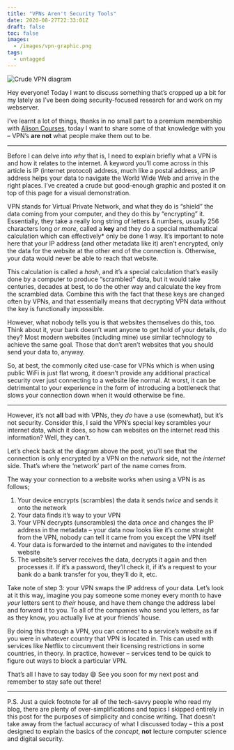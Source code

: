 ```yaml
---
title: "VPNs Aren't Security Tools"
date: 2020-08-27T22:33:01Z
draft: false
toc: false
images:
  - /images/vpn-graphic.png
tags: 
  - untagged
---
```


![Crude VPN diagram](/images/vpn-graphic.png)

Hey everyone! Today I want to discuss something that’s cropped up a bit for my lately as I’ve been doing security-focused research for and work on my webserver.

I’ve learnt a lot of things, thanks in no small part to a premium membership with [Alison Courses](http://alison.com/), today I want to share some of that knowledge with you – VPN’s **are not** what people make them out to be.

---

Before I can delve into *why* that is, I need to explain briefly what a VPN is and how it relates to the internet. A keyword you’ll come across in this article is IP (internet protocol) address, much like a postal address, an IP address helps your data to navigate the World Wide Web and arrive in the right places. I’ve created a crude but good-enough graphic and posted it on top of this page for a visual demonstration.

VPN stands for Virtual Private Network, and what they do is “shield” the data coming from your computer, and they do this by “encrypting” it. Essentially, they take a really long string of letters & numbers, usually 256 characters long *or more*, called a **key** and they do a special mathematical calculation which can effectively* only be done 1 way. It’s important to note here that your IP address (and other metadata like it) aren’t encrypted, only the data for the website at the other end of the connection is. Otherwise, your data would never be able to reach that website.

This calculation is called a *hash*, and it’s a special calculation that’s easily done by a computer to produce “scrambled” data, but it would take centuries, decades at best, to do the other way and calculate the key from the scrambled data. Combine this with the fact that these keys are changed often by VPNs, and that essentially means that decrypting VPN data without the key is functionally impossible.

However, what nobody tells you is that websites themselves do this, too. Think about it, your bank doesn’t want anyone to get hold of your details, do they? Most modern websites (including mine) use similar technology to achieve the same goal. Those that don’t aren’t websites that you should send your data to, anyway.

So, at best, the commonly cited use-case for VPNs which is when using public WiFi is just flat wrong, it doesn’t provide any additional practical security over just connecting to a website like normal. At worst, it can be detrimental to your experience in the form of introducing a bottleneck that slows your connection down when it would otherwise be fine.

---

However, it’s not **all** bad with VPNs, they *do* have a use (somewhat), but it’s not security. Consider this, I said the VPN’s special key scrambles your internet data, which it does, so how can websites on the internet read this information? Well, they can’t.

Let’s check back at the diagram above the post, you’ll see that the connection is only encrypted by a VPN on the *network* side, not the *internet* side. That’s where the ‘network’ part of the name comes from.

The way your connection to a website works when using a VPN is as follows;

1. Your device encrypts (scrambles) the data it sends *twice* and sends it onto the network
2. Your data finds it’s way to your VPN
3. Your VPN decrypts (unscrambles) the data *once* and changes the IP address in the metadata – your data now looks like it’s come straight from the VPN, nobody can tell it came from you except the VPN itself
4. Your data is forwarded to the internet and navigates to the intended website
5. The website’s server receives the data, decrypts it again and then processes it. If it’s a password, they’ll check it, if it’s a request to your bank do a bank transfer for you, they’ll do it, etc.

Take note of step 3: your VPN swaps the IP address of your data. Let’s look at it this way, imagine you pay someone some money every month to have *your* letters sent to *their* house, and have them change the address label and forward it to you. To all of the companies who send you letters, as far as they know, you actually live at your friends’ house.

By doing this through a VPN, you can connect to a service’s website as if you were in whatever country that VPN is located in. This can used with services like Netflix to circumvent their licensing restrictions in some countries, in theory. In practice, however – services tend to be quick to figure out ways to block a particular VPN.

That’s all I have to say today :smile: See you soon for my next post and remember to stay safe out there!

---

P.S. Just a quick footnote for all of the tech-savvy people who read my blog, there are plenty of over-simplifications and topics I skipped entirely in this post for the purposes of simplicity and concise writing. That doesn’t take away from the factual accuracy of what I discussed today – this a post designed to explain the basics of the *concept*, **not** lecture computer science and digital security.